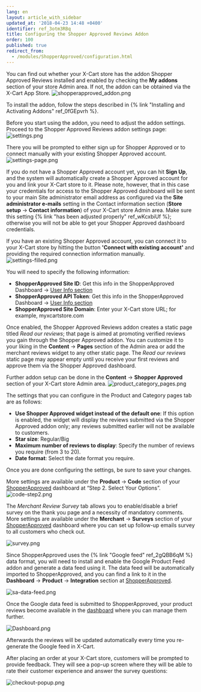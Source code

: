 ```yaml
---
lang: en
layout: article_with_sidebar
updated_at: '2018-04-23 14:48 +0400'
identifier: ref_3otm3RBq
title: Configuring the Shopper Approved Reviews Addon
order: 100
published: true
redirect_from:
  - /modules/ShopperApproved/configuration.html
---
```

You can find out whether your X-Cart store has the addon Shopper Approved Reviews installed and enabled by checking the **My addons** section of your store Admin area. If not, the addon can be obtained via the X-Cart App Store.
![shopperapproved_addon.png]({{site.baseurl}}/attachments/ref_3otm3RBq/shopperapproved_addon.png)

To install the addon, follow the steps described in {% link "Installing and Activating Addons" ref_0fGEpvrh %}.

Before you start using the addon, you need to adjust the addon settings. Proceed to the Shopper Approved Reviews addon settings page: 
![settings.png]({{site.baseurl}}/attachments/ref_3otm3RBq/settings.png)

There you will be prompted to either sign up for Shopper Approved or to connect manually with your existing Shopper Approved account.
![settings-page.png]({{site.baseurl}}/attachments/ref_3otm3RBq/settings-page.png)

If you do not have a Shopper Approved account yet, you can hit **Sign Up**, and the system will automatically create a Shopper Approved account for you and link your X-Cart store to it. Please note, however, that in this case your credentials for access to the Shopper Approved dashboard will be sent to your main Site administrator email address as configured via the **Site administrator e-mails** setting in the Contact information section (**Store setup** -> **Contact information**) of your X-Cart store Admin area. Make sure this setting {% link "has been adjusted properly" ref_wKcxbiUf %}; otherwise you will not be able to get your Shopper Approved dashboard credentials.

If you have an existing Shopper Approved account, you can connect it to your X-Cart store by hitting the button **'Connect with existing account'** and providing the required connection information manually.
![settings-filled.png]({{site.baseurl}}/attachments/ref_3otm3RBq/settings-filled.png)

You will need to specify the following information:

   * **ShopperApproved Site ID**: Get this info in the ShopperApproved Dashboard -> [User Info section](https://www.shopperapproved.com/account/dashboard/userinfo/account-settings "Configuring the Shopper Approved") 
   * **ShopperApproved API Token**: Get this info in the ShopperApproved Dashboard -> [User Info section](https://www.shopperapproved.com/account/dashboard/userinfo/account-settings "Configuring the Shopper Approved") 
   * **ShopperApproved Site Domain**: Enter your X-Cart store URL; for example, myxcartstore.com

Once enabled, the Shopper Approved Reviews addon creates a static page titled _Read our reviews_; that page is aimed at promoting verified reviews you gain through the Shopper Approved addon. You can customize it to your liking in the **Content** -> **Pages** section of the Admin area or add the merchant reviews widget to any other static page. The _Read our reviews_ static page may appear empty until you receive your first reviews and approve them via the Shopper Approved dashboard.

Further addon setup can be done in the **Content** -> **Shopper Approved** section of your X-Cart store Admin area.
![product_category_pages.png]({{site.baseurl}}/attachments/ref_3otm3RBq/product_category_pages.png)

The settings that you can configure in the Product and Category pages tab are as follows:
* **Use Shopper Approved widget instead of the default one**: If this option is enabled, the widget will display the reviews submitted via the Shopper Approved addon only; any reviews submitted earlier will not be available to customers.
* **Star size**: Regular/Big
* **Maximum number of reviews to display**: Specify the number of reviews you require (from 3 to 20).
* **Date format**: Select the date format you require. 

Once you are done configuring the settings, be sure to save your changes. 

More settings are available under the **Product** -> **Code** section of your [ShopperApproved](https://www.shopperapproved.com/account/product/page-code "Configuring the Shopper Approved") dashboard at “Step 2. Select Your Options”.
![code-step2.png]({{site.baseurl}}/attachments/ref_3otm3RBq/code-step2.png)

The _Merchant Review Survey_ tab allows you to enable/disable a brief survey on the thank you page and a necessity of mandatory comments. More settings are available under the **Merchant** -> **Surveys** section of your [ShopperApproved](https://www.shopperapproved.com/account/merchant/surveys/options "Configuring the Shopper Approved") dashboard where you can set up follow-up emails survey to all customers who check out.

![survey.png]({{site.baseurl}}/attachments/ref_3otm3RBq/survey.png)


Since ShopperApproved uses the {% link "Google feed" ref_2gQBB6qM %} data format, you will need to install and enable the Google Product Feed addon and generate a data feed using it. The data feed will be automatically imported to ShopperApproved, and you can find a link to it in the **Dashboard** -> **Product** -> **Integration** section at [ShopperApproved](https://www.shopperapproved.com/account/product/integration "Configuring the Shopper Approved"). 

![sa-data-feed.png]({{site.baseurl}}/attachments/ref_3otm3RBq/sa-data-feed.png)

Once the Google data feed is submitted to ShopperApproved, your product reviews become available in the [dashboard](https://www.shopperapproved.com/account/dashboard "Configuring the Shopper Approved") where you can manage them further.

![Dashboard.png]({{site.baseurl}}/attachments/ref_3otm3RBq/Dashboard.png)

Afterwards the reviews will be updated automatically every time you re-generate the Google feed in X-Cart.

After placing an order at your X-Cart store, customers will be prompted to provide feedback. They will see a pop-up screen where they will be able to rate their customer experience and answer the survey questions:

![checkout-popup.png]({{site.baseurl}}/attachments/ref_3otm3RBq/checkout-popup.png)
